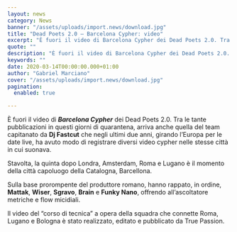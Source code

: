```yaml
---
layout: news
category: News
banner: "/assets/uploads/import.news/download.jpg"
title: "Dead Poets 2.0 – Barcelona Cypher: video"
excerpt: "È fuori il video di Barcelona Cypher dei Dead Poets 2.0. Tra le tante pubblicazioni in questi giorni di quarantena, arriva anche quella del team capitanato da Dj Fastcut che negli ultimi due anni, girando l’Europa per le date live, ha avuto modo di registrare diversi video cypher nelle stesse città in cui suonava. Stavolta, la [&hellip"
quote: ""
description: "È fuori il video di Barcelona Cypher dei Dead Poets 2.0. Tra le tante pubblicazioni in questi giorni di quarantena, arriva anche quella del team capitanato da Dj Fastcut che negli ultimi due anni, girando l’Europa per le date live, ha avuto modo di registrare diversi video cypher nelle stesse città in cui suonava. Stavolta, la [&hellip"
keywords: ""
date: 2020-03-14T00:00:00.000+01:00
author: "Gabriel Marciano"
cover: "/assets/uploads/import.news/download.jpg"
pagination:
  enabled: true

---
```


È fuori il video di **_Barcelona Cypher_** dei Dead Poets 2.0\. Tra le tante pubblicazioni in questi giorni di quarantena, arriva anche quella del team capitanato da **Dj Fastcut** che negli ultimi due anni, girando l’Europa per le date live, ha avuto modo di registrare diversi video cypher nelle stesse città in cui suonava.

Stavolta, la quinta dopo Londra, Amsterdam, Roma e Lugano è il momento della città capoluogo della Catalogna, Barcellona.

Sulla base prorompente del produttore romano, hanno rappato, in ordine, **Mattak**, **Wiser**, **Sgravo**, **Brain** e **Funky Nano**, offrendo all’ascoltatore metriche e flow micidiali.

Il video del “corso di tecnica” a opera della squadra che connette Roma, Lugano e Bologna è stato realizzato, editato e pubblicato da True Passion.